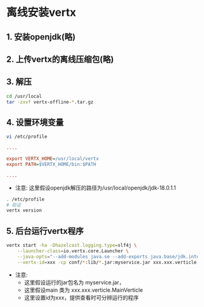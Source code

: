 # 离线安装vertx

## 1. 安装openjdk(略)

## 2. 上传vertx的离线压缩包(略)

## 3. 解压

```sh
cd /usr/local
tar -zxvf vertx-offline-*.tar.gz
```

## 4. 设置环境变量

```sh
vi /etc/profile
```

```ini
....

export VERTX_HOME=/usr/local/vertx
export PATH=$VERTX_HOME/bin:$PATH

....
```

- 注意: 这里假设openjdk解压的路径为/usr/local/openjdk/jdk-18.0.1.1

```sh
. /etc/profile
# 验证
vertx version
```

## 5. 后台运行vertx程序

```sh
vertx start -ha -Dhazelcast.logging.type=slf4j \
    --launcher-class=io.vertx.core.Launcher \
    --java-opts="--add-modules java.se --add-exports java.base/jdk.internal.ref=ALL-UNNAMED --add-opens java.base/java.lang=ALL-UNNAMED --add-opens java.base/java.nio=ALL-UNNAMED --add-opens java.base/sun.nio.ch=ALL-UNNAMED --add-opens java.management/sun.management=ALL-UNNAMED --add-opens jdk.management/com.sun.management.internal=ALL-UNNAMED" \
    --vertx-id=xxx -cp conf/*:lib/*.jar:myservice.jar xxx.xxx.verticle.MainVerticle
```

- 注意:
  - 这里假设运行的jar包名为 myservice.jar，
  - 这里假设main 类为 xxx.xxx.verticle.MainVerticle
  - 这里设置id为xxx，提供查看时可分辨运行的程序
